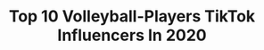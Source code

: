---
title: Top 10 Volleyball-Players TikTok Influencers In 2020
description: >-
  Find top volleyball-players TikTok influencers in 2020. Most popular hashtags: #volleyball #fyp #foryou #foryoupage.
platform: TikTok
hits: 50
text_top: Identify the best TikTok influencers on inBeat.
text_bottom: Our platform has 50 TikTok influencers like this for you to work with.
profiles:
  - username: "beachvolleymel"
    fullname: >-
      Melissa Fuchs Powell
    bio: >-
      Pro Beach Volleyball Player CEO of Volleyball Videos 🏐 IG: @melissalessa
    location: "United States"
    followers: 19400
    engagement: 2582
    commentsToLikes: 0.012762
    id: ck98qt5n27fly0j78c31gnool
    verified: false
    hashtags: "#volleyball, #athletic, #athletics, #vb"
  - username: "r1cochico"
    fullname: >-
      Rico 🇵🇷
    bio: >-
      Volleyball player 🏐 Team PUR 🇵🇷 Fl 🏝 18 🧼
    location: "United States"
    followers: 2861
    engagement: 1672
    commentsToLikes: 0.028733
    id: ckdi79psm93h30j23m1n4iley
    verified: false
    hashtags: "#thisisquitting, #volleyball, #fyp, #florida"
  - username: "ashaamal8"
    fullname: >-
      @Ashu😍
    bio: >-
      Proff Volleyball player ..working at Indian Railways 🚃.. “InstaiD:Asha Stenny”
    location: "India"
    followers: 48500
    engagement: 1390
    commentsToLikes: 0.065419
    id: ck8p1fpirl5sb0j78w3ohpedz
    verified: false
    hashtags: "#mallumuser, #kattankappi, #foryou, #tamilsong"
  - username: "shanya..taha"
    fullname: >-
      Shanyataha
    bio: >-
      Volleyball player🏐 KURD Snap: shanya-taha 👻 I love my boyyy 🥺♥️♥️ 20k ❗️❗️
    location: "Iraq"
    followers: 17200
    engagement: 1096
    commentsToLikes: 0.036604
    id: ckb9uglx6t4s90j232jtdc62i
    verified: false
    hashtags: "#foryoupage, #kurd, #fyp, #foryou"
  - username: "giorgia.pierini"
    fullname: >-
      giorgia.pierini💫
    bio: >-
      ✨ROME✨ 💗18 years old💗 🔥Volleyball player🔥 🥰18k reasons to be happy🥰
    location: "Italy"
    followers: 18200
    engagement: 1372
    commentsToLikes: 0.019245
    id: ckbkmoszygch40j236yuj3bnf
    verified: false
    hashtags: "#talent, #volleyball, #pov, #duetto"
  - username: "constok"
    fullname: >-
      Con
    bio: >-
      Follow me on Instagram! 🏐Volleyball Player
    location: "United States"
    followers: 19400
    engagement: 2106
    commentsToLikes: 0.009754
    id: ckaux1oee2in50j23aisfrfwk
    verified: false
    hashtags: "#sclegends, #vball, #haikyuu, #beachvolleyball"
  - username: "kelli.m.greene"
    fullname: >-
      Kelli Greene
    bio: >-
      LSU Beach Volleyball Player Arizona 🌵
    location: "United States"
    followers: 8572
    engagement: 1099
    commentsToLikes: 0.018710
    id: ckcj2rgt54gli0j23xszd5w6z
    verified: false
    hashtags: "#beachvolleyball, #foryoupage, #fyp, #volleyball"
  - username: "christian.smaldone"
    fullname: >-
      chris🥇
    bio: >-
      •Volleyball player 🏐 •Caserta, Italy
    location: "Italy"
    followers: 4795
    engagement: 738
    commentsToLikes: 0.017158
    id: cka7nq2r8y57l0i78239fd4el
    verified: false
    hashtags: "#perte, #volleyballworld, #volleyball, #foryou"
  - username: "maude_audette"
    fullname: >-
      maude_audette
    bio: >-
      Ig: maude_audette Snap: maupats 17 y/o Volleyball player 🏐
    location: "Canada"
    followers: 51600
    engagement: 1123
    commentsToLikes: 0.012703
    id: ck94l3wq8xn220j78ve14cqdu
    verified: false
    hashtags: "#trend, #coach, #fyp, #trending"
  - username: "rajatbodlavolleyball"
    fullname: >-
      rajat
    bio: >-
      VOLLEYBALL PLAYER
    location: "India"
    followers: 19800
    engagement: 1137
    commentsToLikes: 0.010331
    id: ckaijme2jfmcq0i78bg8ym2gd
    verified: false
    hashtags: "#foryoupage, #trending, #volleyballplayer, #sports"
---